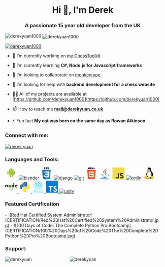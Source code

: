 <h1 align="center">Hi 👋, I'm Derek</h1>
<h3 align="center">A passionate 15 year old developer from the UK</h3>


<p><img align="left" src="https://github-readme-stats.vercel.app/api/top-langs?username=derekyuan1000&show_icons=true&locale=en&layout=compact" alt="derekyuan1000" /></p>

<p>&nbsp;<img align="center" src="https://github-readme-stats.vercel.app/api?username=derekyuan1000&show_icons=true&locale=en" alt="derekyuan1000" /></p>

<p align="left"> <a href="https://github.com/ryo-ma/github-profile-trophy"><img src="https://github-profile-trophy.vercel.app/?username=derekyuan1000" alt="derekyuan1000" /></a> </p>

- 🔭 I’m currently working on [my ChessToolkit](https://github.com/derekyuan1000/ChessToolkit)

- 🌱 I’m currently learning **C#, Node.js for Javascript frameworks**

- 👯 I’m looking to collaborate on [monkeytype](https://github.com/monkeytypegame/monkeytype)

- 🤝 I’m looking for help with **backend development for a chess website**

- 👨‍💻 All of my projects are available at [https://github.com/derekyuan1000](https://github.com/derekyuan1000)

- 📫 How to reach me **mail@derekyuan.co.uk**

- ⚡ Fun fact **My cat was born on the same day as Rowan Atkinson**

<h3 align="left">Connect with me:</h3>
<p align="left">
<a href="https://stackoverflow.com/users/derek yuan" target="blank"><img align="center" src="https://raw.githubusercontent.com/rahuldkjain/github-profile-readme-generator/master/src/images/icons/Social/stack-overflow.svg" alt="derek yuan" height="30" width="40" /></a>
</p>



<h3 align="left">Languages and Tools:</h3>
<p align="left">
    <a href="https://developer.android.com" target="_blank" rel="noreferrer">
        <img src="https://raw.githubusercontent.com/devicons/devicon/master/icons/android/android-original-wordmark.svg" alt="android" width="40" height="40"/>
    </a>
    <a href="https://www.blender.org/" target="_blank" rel="noreferrer">
        <img src="https://download.blender.org/branding/community/blender_community_badge_white.svg" alt="blender" width="40" height="40"/>
    </a>
    <a href="https://www.w3schools.com/css/" target="_blank" rel="noreferrer">
        <img src="https://raw.githubusercontent.com/devicons/devicon/master/icons/css3/css3-original-wordmark.svg" alt="css3" width="40" height="40"/>
    </a>
    <a href="https://www.djangoproject.com/" target="_blank" rel="noreferrer">
        <img src="https://cdn.worldvectorlogo.com/logos/django.svg" alt="django" width="40" height="40"/>
    </a>
    <a href="https://git-scm.com/" target="_blank" rel="noreferrer">
        <img src="https://www.vectorlogo.zone/logos/git-scm/git-scm-icon.svg" alt="git" width="40" height="40"/>
    </a>
    <a href="https://www.w3.org/html/" target="_blank" rel="noreferrer">
        <img src="https://raw.githubusercontent.com/devicons/devicon/master/icons/html5/html5-original-wordmark.svg" alt="html5" width="40" height="40"/>
    </a>
    <a href="https://www.java.com" target="_blank" rel="noreferrer">
        <img src="https://raw.githubusercontent.com/devicons/devicon/master/icons/java/java-original.svg" alt="java" width="40" height="40"/>
    </a>
    <a href="https://developer.mozilla.org/en-US/docs/Web/JavaScript" target="_blank" rel="noreferrer">
        <img src="https://raw.githubusercontent.com/devicons/devicon/master/icons/javascript/javascript-original.svg" alt="javascript" width="40" height="40"/>
    </a>
    <a href="https://kotlinlang.org" target="_blank" rel="noreferrer">
        <img src="https://www.vectorlogo.zone/logos/kotlinlang/kotlinlang-icon.svg" alt="kotlin" width="40" height="40"/>
    </a>
    <a href="https://www.linux.org/" target="_blank" rel="noreferrer">
        <img src="https://raw.githubusercontent.com/devicons/devicon/master/icons/linux/linux-original.svg" alt="linux" width="40" height="40"/>
    </a>
    <a href="https://nodejs.org" target="_blank" rel="noreferrer">
        <img src="https://raw.githubusercontent.com/devicons/devicon/master/icons/nodejs/nodejs-original-wordmark.svg" alt="nodejs" width="40" height="40"/>
    </a>
    <a href="https://www.python.org" target="_blank" rel="noreferrer">
        <img src="https://raw.githubusercontent.com/devicons/devicon/master/icons/python/python-original.svg" alt="python" width="40" height="40"/>
    </a>
    <a href="https://reactjs.org/" target="_blank" rel="noreferrer">
        <img src="https://raw.githubusercontent.com/devicons/devicon/master/icons/react/react-original-wordmark.svg" alt="react" width="40" height="40"/>
    </a>
    <a href="https://www.typescriptlang.org/" target="_blank" rel="noreferrer">
        <img src="https://raw.githubusercontent.com/devicons/devicon/master/icons/typescript/typescript-original.svg" alt="typescript" width="40" height="40"/>
    </a>
    <a href="https://unity.com/" target="_blank" rel="noreferrer">
        <img src="https://www.vectorlogo.zone/logos/unity3d/unity3d-icon.svg" alt="unity" width="40" height="40"/>
    </a>
</p>

<h3 align="left">Featured Certification</h3>
- ![Red Hat Certified System Administrator]
(CERTIFICATION/Red%20Hat%20Certified%20System%20Administrator.jpg)
- ![100 Days of Code: The Complete Python Pro Bootcamp]
(CERTIFICATION/100%20Days%20of%20Code%20The%20Complete%20Python%20Pro%20Bootcamp.jpg)



<h3 align="left">Support:</h3>
<p><a href="https://buymeacoffee.com/derekyuan"> <img align="left" src="https://cdn.buymeacoffee.com/buttons/v2/default-yellow.png" height="50" width="210" alt="derekyuan" /></a><a href="https://ko-fi.com/derekyuan"> <img align="left" src="https://cdn.ko-fi.com/cdn/kofi3.png?v=3" height="50" width="210" alt="derekyuan" /></a></p><br><br>




